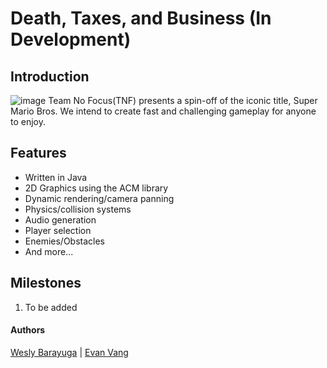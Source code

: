 # Death, Taxes, and Business (In Development)
## Introduction
![image](https://user-images.githubusercontent.com/108452607/196296584-a8f0d827-4529-4da4-b417-d66d8360ffb4.png)
Team No Focus(TNF) presents a spin-off of the iconic title, Super Mario Bros. We intend to create
fast and challenging gameplay for anyone to enjoy.
## Features
- Written in Java
- 2D Graphics using the ACM library
- Dynamic rendering/camera panning
- Physics/collision systems
- Audio generation
- Player selection
- Enemies/Obstacles
- And more...
## Milestones
1. To be added
#### Authors
[Wesly Barayuga](https://github.com/wes-brook) |
[Evan Vang](https://github.com/evanvang)
